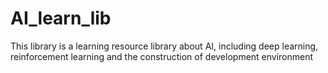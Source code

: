 # AI_learn_lib
This library is a learning resource library about AI, including deep learning, reinforcement learning and the construction of development environment
